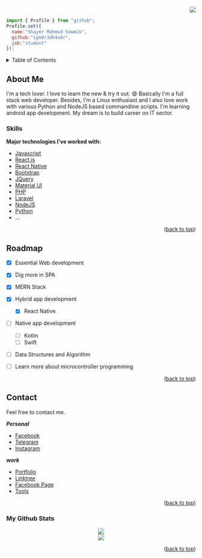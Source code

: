 <div id="top"></div>

<br />
<div align="">
  <div align="right">
    <img src="https://komarev.com/ghpvc/?username=ign0r3dh4x0r&style=flat-square">
    <br />
  </div>
  
<!--   <h3 align="">Hello World</h3>
  <p align="center">
    It's Shayer Mahmud Sowmik!
    <br />
    <a href="https://github.com/Ign0r3dH4x0r?tab=repositories"><strong>Explore my projects »</strong></a>
    <br />
  </p> -->
  
  
  ```javascript
  import { Profile } from "github";
  Profile.set({
    name:"Shayer Mahmud Sowmik",
    github:"ign0r3dh4x0r",
    job:"student"
  });
  ```
  
  
</div>



<!-- TABLE OF CONTENTS -->
<details>
  <summary>Table of Contents</summary>
  <ol>
    <li>
      <a href="#about-me">About Me</a>
    </li>
    <li>
      <a href="#skills">Built With</a>
    </li>
    <li><a href="#roadmap">Roadmap</a></li>
    <li><a href="#contact">Contact</a></li>
  </ol>
</details>



<!-- ABOUT ME -->
## About Me

I'm a tech lover. I love to learn the new & try it out. :smile:
Basically I'm a full stack web developer. Besides, I'm a Linux enthusiast and I also love work with various Python and NodeJS based commandline scripts. I'm learning android app development. My dream is to build career on IT sector. 


### Skills

**Major technologies I've worked with:**

* [Javascript](#skills)
* [React.js](https://reactjs.org/)
* [React Native](https://reactnative.dev/)
* [Bootstrap](https://getbootstrap.com)
* [JQuery](https://jquery.com)
* [Material UI](https://mui.com)
* [PHP](https://php.net)
* [Laravel](https://laravel.com/)
* [NodeJS](https://nodejs.org/)
* [Python](https://python.org)
* ...


<p align="right">(<a href="#top">back to top</a>)</p>


## Roadmap

- [x] Essential Web development
- [x] Dig more in SPA
- [x] MERN Stack
- [x] Hybrid app development
    - [x] React Native
- [ ] Native app development
    - [ ] Kotlin
    - [ ] Swift
- [ ] Data Structures and Algorithm
- [ ] Learn more about microcontroller programming



<p align="right">(<a href="#top">back to top</a>)</p>



## Contact

Feel free to contact me.

***Personal***
* [Facebook](https://facebook.com/ffsowmik)
* [Telegram](https://t.me/xowmik)
* [Instagram](https://instagram.com/itz_sowmik)

***work***

* [Portfolio](https://ign0r3dh4x0r.github.io)
* [Linktree](https://linktr.ee/xowmik)
* [Facebook Page](https://facebook.com/ign0r3dh4x0r)
* [Tools](https://alphasowmik.xyz)


<p align="right">(<a href="#top">back to top</a>)</p>

### My Github Stats

<p align="center">
  <img src="https://github-profile-trophy.vercel.app/?username=ign0r3dh4x0r&theme=flat&row=2&column=3">
  <br />
  <img src="https://github-readme-stats.vercel.app/api/top-langs/?username=ign0r3dh4x0r">
</p>
<p align="right">(<a href="#top">back to top</a>)</p>

